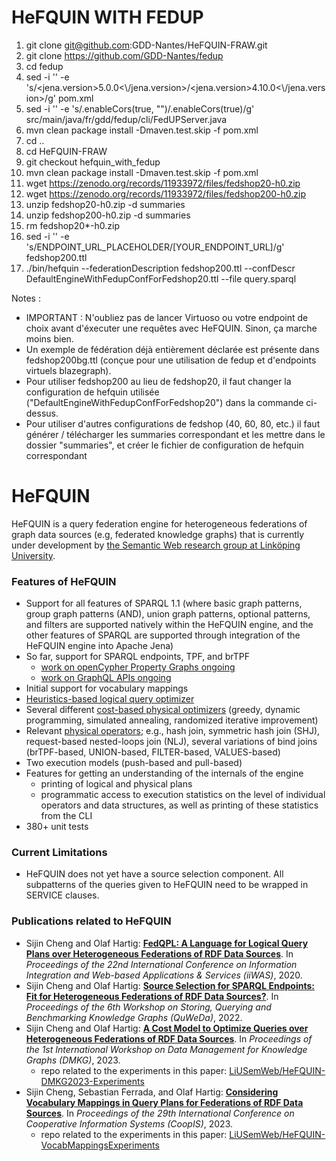 # HeFQUIN WITH FEDUP

1) git clone git@github.com:GDD-Nantes/HeFQUIN-FRAW.git
2) git clone https://github.com/GDD-Nantes/fedup
3) cd fedup
4) sed -i '' -e 's/<jena.version>5.0.0<\\\/jena.version>/<jena.version>4.10.0<\\\/jena.version>/g' pom.xml
5) sed -i '' -e 's/.enableCors(true, "")/.enableCors(true)/g' src/main/java/fr/gdd/fedup/cli/FedUPServer.java
6) mvn clean package install -Dmaven.test.skip -f pom.xml 
7) cd ..
8) cd HeFQUIN-FRAW 
9) git checkout hefquin_with_fedup 
10) mvn clean package install -Dmaven.test.skip -f pom.xml 
11) wget https://zenodo.org/records/11933972/files/fedshop20-h0.zip
11) wget https://zenodo.org/records/11933972/files/fedshop200-h0.zip
12) unzip fedshop20-h0.zip -d summaries
13) unzip fedshop200-h0.zip -d summaries 
14) rm fedshop20*-h0.zip
15) sed -i '' -e 's/ENDPOINT_URL_PLACEHOLDER/[YOUR_ENDPOINT_URL]/g' fedshop200.ttl 
16) ./bin/hefquin --federationDescription fedshop200.ttl --confDescr DefaultEngineWithFedupConfForFedshop20.ttl --file query.sparql

Notes : 
- IMPORTANT : N'oubliez pas de lancer Virtuoso ou votre endpoint de choix avant d'éxecuter une requêtes avec HeFQUIN. Sinon, ça marche moins bien.
- Un exemple de fédération déjà entièrement déclarée est présente dans fedshop200bg.ttl (conçue pour une utilisation de fedup et d'endpoints virtuels blazegraph).
- Pour utiliser fedshop200 au lieu de fedshop20, il faut changer la configuration de hefquin utilisée ("DefaultEngineWithFedupConfForFedshop20") dans la commande ci-dessus.
- Pour utiliser d'autres configurations de fedshop (40, 60, 80, etc.) il faut générer / télécharger les summaries correspondant et les mettre dans le dossier "summaries", et créer le fichier de configuration de hefquin correspondant





# HeFQUIN
HeFQUIN is a query federation engine for heterogeneous federations of graph data sources (e.g, federated knowledge graphs) that is currently under development by [the Semantic Web research group at Linköping University](https://www.ida.liu.se/research/semanticweb/).

### Features of HeFQUIN
* Support for all features of SPARQL 1.1 (where basic graph patterns, group graph patterns (AND), union graph patterns, optional patterns, and filters are supported natively within the HeFQUIN engine, and the other features of SPARQL are supported through integration of the HeFQUIN engine into Apache Jena)
* So far, support for SPARQL endpoints, TPF, and brTPF
  * [work on openCypher Property Graphs ongoing](https://github.com/LiUSemWeb/HeFQUIN/tree/main/src/main/java/se/liu/ida/hefquin/engine/wrappers/lpgwrapper)
  * [work on GraphQL APIs ongoing](https://github.com/LiUSemWeb/HeFQUIN/tree/main/src/main/java/se/liu/ida/hefquin/engine/wrappers/graphqlwrapper)
* Initial support for vocabulary mappings
* [Heuristics-based logical query optimizer](https://github.com/LiUSemWeb/HeFQUIN/wiki/Heuristics-Based-Logical-Query-Optimizer)
* Several different [cost-based physical optimizers](https://github.com/LiUSemWeb/HeFQUIN/wiki/Cost-Based-Physical-Query-Optimizers) (greedy, dynamic programming, simulated annealing, randomized iterative improvement)
* Relevant [physical operators](https://github.com/LiUSemWeb/HeFQUIN/wiki/Physical-Operators); e.g., hash join, symmetric hash join (SHJ), request-based nested-loops join (NLJ), several variations of bind joins (brTPF-based, UNION-based, FILTER-based, VALUES-based)
* Two execution models (push-based and pull-based)
* Features for getting an understanding of the internals of the engine
  * printing of logical and physical plans
  * programmatic access to execution statistics on the level of individual operators and data structures, as well as printing of these statistics from the CLI
* 380+ unit tests

### Current Limitations
* HeFQUIN does not yet have a source selection component. All subpatterns of the queries given to HeFQUIN need to be wrapped in SERVICE clauses.

### Publications related to HeFQUIN
* Sijin Cheng and Olaf Hartig: **[FedQPL: A Language for Logical Query Plans over Heterogeneous Federations of RDF Data Sources](https://olafhartig.de/files/ChengHartig_FedQPL_iiWAS2020_Extended.pdf)**. In _Proceedings of the 22nd International Conference on Information Integration and Web-based Applications & Services (iiWAS)_, 2020.
* Sijin Cheng and Olaf Hartig: **[Source Selection for SPARQL Endpoints: Fit for Heterogeneous Federations of RDF Data Sources?](https://olafhartig.de/files/ChengHartig_QuWeDa2022.pdf)**. In _Proceedings of the 6th Workshop on Storing, Querying and Benchmarking Knowledge Graphs (QuWeDa)_, 2022.
* Sijin Cheng and Olaf Hartig: **[A Cost Model to Optimize Queries over Heterogeneous Federations of RDF Data Sources](https://olafhartig.de/files/ChengHartig_CostModel_DMKG2023.pdf)**. In _Proceedings of the 1st International Workshop on Data Management for Knowledge Graphs (DMKG)_, 2023.
  * repo related to the experiments in this paper: [LiUSemWeb/HeFQUIN-DMKG2023-Experiments](https://github.com/LiUSemWeb/HeFQUIN-DMKG2023-Experiments)
* Sijin Cheng, Sebastian Ferrada, and Olaf Hartig: **[Considering Vocabulary Mappings in Query Plans for Federations of RDF Data Sources](https://olafhartig.de/files/ChengEtAL_VocabMappings_CoopIS2023.pdf)**. In _Proceedings of the 29th International Conference on Cooperative Information Systems (CoopIS)_, 2023.
  * repo related to the experiments in this paper: [LiUSemWeb/HeFQUIN-VocabMappingsExperiments](https://github.com/LiUSemWeb/HeFQUIN-VocabMappingsExperiments)
